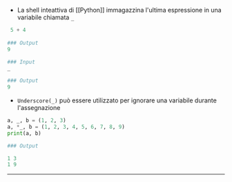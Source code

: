 - La shell inteattiva di [[Python]] immagazzina l'ultima espressione in una variabile chiamata `_`

```python
 5 + 4
 
### Output
9

### Input
_

### Output
9
```

- `Underscore(_)` può essere utilizzato per ignorare una variabile durante l'assegnazione

```python
a, _, b = (1, 2, 3)
a, *_, b = (1, 2, 3, 4, 5, 6, 7, 8, 9)
print(a, b)

### Output

1 3
1 9
```

---

